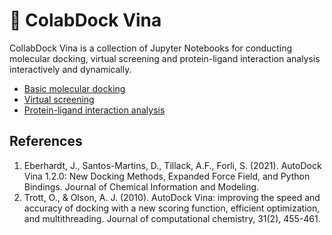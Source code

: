 # **🍊 ColabDock Vina**
CollabDock Vina is a collection of Jupyter Notebooks for conducting molecular docking, virtual screening and protein-ligand interaction analysis interactively and dynamically.
+ [Basic molecular docking](https://github.com/RyanZR/ColabDock-Vina/blob/main/%F0%9F%8D%8AMOUNTAIN_V2.ipynb)
+ [Virtual screening](https://github.com/RyanZR/ColabDock-Vina/blob/main/%F0%9F%8D%8AUNION_V2.ipynb) 
+ [Protein-ligand interaction analysis](https://github.com/RyanZR/ColabDock-Vina/blob/main/%F0%9F%8D%8APLIA.ipynb)

## References
1. Eberhardt, J., Santos-Martins, D., Tillack, A.F., Forli, S. (2021). AutoDock Vina 1.2.0: New Docking Methods, Expanded Force Field, and Python Bindings. Journal of Chemical Information and Modeling.
2. Trott, O., & Olson, A. J. (2010). AutoDock Vina: improving the speed and accuracy of docking with a new scoring function, efficient optimization, and multithreading. Journal of computational chemistry, 31(2), 455-461.
